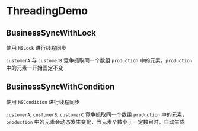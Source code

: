 # ThreadingDemo

## BusinessSyncWithLock

使用 `NSLock` 进行线程同步

`customerA` 与 `customerB` 竞争抓取同一个数组 `production` 中的元素，`production` 中的元素一开始固定不变

## BusinessSyncWithCondition

使用 `NSCondition` 进行线程同步

`customerA`, `customerB`, `customerC` 竞争抓取同一个数组 `production` 中的元素，`production` 中的元素会动态发生变化，当元素个数小于一定数目时，自动生成

